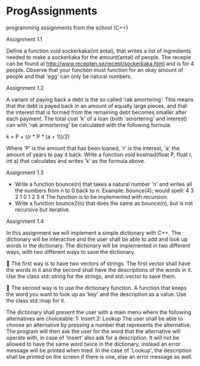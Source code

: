 # ProgAssignments
programming assignments from the school (C++)


Assignment 1.1

  Define a function void sockerkaka(int antal), that writes a list of ingredients needed to make a sockerkaka for the amount(antal) of people.
  The recepie can be found at http://www.recepten.se/recept/sockerkaka.html and is for 4 people.
  Observe that your function must function for an okay amount of people and that 'egg' can only be natural numbers.


Assignment 1.2

  A variant of paying back a debt is the so called 'rak amortering'. 
  This means that the debt is payed back in an amount of equally large pieces, and that the interest that is formed from the remaining debt 
  becomes smaller after each payment. 
  The total cost 'k' of a loan (both 'amortering' and interest) can with 'rak armortering' be calculated with the following formula.
  
  k = P + ((r * P * (a + 1))/2)
  
  Where 'P' is the amount that has been loaned, 'r' is the interest, 'a' the amount of years to pay it back.
  Write a function void kostnad(float P, float r, int a) that calculates and writes 'k' as the formula above.


Assignment 1.3

  - Write a function bounce(n) that takes a natural number 'n' and writes all the numbers from n to 0 back to n.
    Example: bounce(4); would spell: 4 3 2 1 0 1 2 3 4
    The function is to be implemented with recursion.
  - Write a function bounce2(n) that does the same as bounce(n), but is not recursive but iterative.


Assignment 1.4

  In this assignment we will implement a simple dictionary with C++. 
  The dictionary will be interactive and the user shall be able to add and look up words in the dictionary.
  The dictionary will be implemented in two different ways, with two different ways to save the dictionary.


   The first way is to have two vectors of strings. 
    The first vector shall have the words in it and the second shall have the descriptions of the words in it.
    Use the class std::string for the strings, and std::vector to save them.

 The second way is to use the dictionary function. A function that keeps the word you want to look up as 'key' and the description as a
    value. Use the class std::map for it.
    
   The dictionary shall present the user with a main menu where the following alternatives are choiceable: 
   1: Insert
   2: Lookup
   The user shall be able to choose an alternative by pressing a number that represents the alternative.
   The program will then ask the user for the word that the alternative will operate with, in case of 'Insert' also ask for a description.
   It will not be allowed to have the same word twice in the dictionary, instead an error message will be printed when tried.
   In the case of 'Lookup', the description shall be printed on the screen if there is one, else an error message as well.
